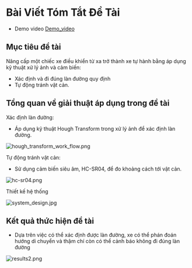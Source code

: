 # Bài Viết Tóm Tắt Đề Tài

* Demo video
[Demo_video](https://www.youtube.com/watch?v=ZmLJjx38W1Q)

## Mục tiêu đề tài
Nâng cấp một chiếc xe điều khiển từ xa trở thành xe tự hành bằng áp dụng kỹ thuật xử lý ảnh và cảm biến: 
* Xác định và đi đúng làn đường quy định
* Tự động tránh vật cản.

## Tổng quan về giải thuật áp dụng trong đề tài

Xác định làn đường:
* Áp dụng kỹ thuật Hough Transform trong xử lý ảnh để xác định làn đường. 

![hough_transform_work_flow.png](attachment:hough_transform_work_flow.png)

Tự động tránh vật cản:
* Sử dụng cảm biến siêu âm, HC-SR04, để đo khoảng cách tới vật cản.

![hc-sr04.png](attachment:hc-sr04.png)

Thiết kế hệ thống

![system_design.jpg](attachment:system_design.jpg)

## Kết quả thức hiện đề tài

* Dựa trên việc có thể xác định được làn đường, xe có thể phán đoán hướng di chuyển và thậm chí còn có thể cảnh báo không đi đúng làn đường

![results2.png](attachment:results2.png)